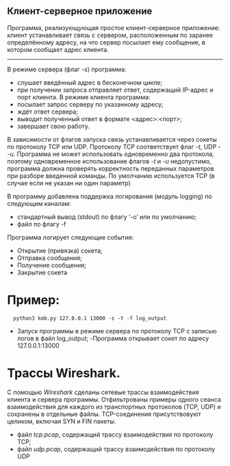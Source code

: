 ## Клиент-серверное приложение

Программа, реализующующая простое клиент-серверное приложение: клиент
устанавливает связь с сервером, расположенным по заранее определённому адресу, на что
сервер посылает ему сообщение, в котором сообщает адрес клиента.

---
В режиме сервера (флаг *-s*) программа:
- слушает введённый адрес в бесконечном цикле;
-  при получении запроса отправляет ответ, содержащий IP-адрес и порт клиента.
В режиме клиента программа:
- посылает запрос серверу по указанному адресу;
- ждёт ответ сервера;
- выводит полученный ответ в формате <адрес>:<порт>;
- завершает свою работу.

В зависимости от флагов запуска связь устанавливается через сокеты по протоколу TCP
или UDP. Протоколу TCP соответствует флаг *-t*, UDP - *-u*.
Программа не может использовать одновременно два протокола, поэтому одновременное использование флагов
*-t* и *-u* недопустимо, программа должна проверять корректность переданных
параметров при разборе введенной команды. По умолчанию используется TCP (в случае
если не указан ни один параметр)

В программу добавлена поддержка логирования (модуль logging) по следующим каналам:

- стандартный вывод (stdout) по флагу ‘-o’ или по умолчанию;
- файл <file> по флагу -f <file>

Программа логирует следующие события:
- Открытие (привязка) сокета;
- Отправка сообщения;
- Получение сообщения;
- Закрытие сокета

# Пример:
```
  python3 kmb.py 127.0.0.1 13000 -s -t -f log_output

```
- Запуск программы в режиме сервера по протоколу TCP с записью логов в файл
log_output;
-Программа открывает сокет по адресу 127.0.0.1:13000

# Трассы Wireshark.
С помощью *Wireshark* сделаны сетевые трассы взаимодействия клиента и сервера
программы. Отфильтрованы примеры одного сеанса взаимодействия для
каждого из транспортных протоколов (TCP, UDP) и сохранены в отдельные файлы. TCP-соединения присутствовуют целиком, включая SYN и FIN пакеты.
- файл *tcp.pcap*, содержащий трассу взаимодействия по протоколу TCP;
- файл *udp.pcap*, содержащий трассу взаимодействия по протоколу UDP

